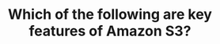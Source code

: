 ---
layout: all-exams
title: "Which of the following are key features of Amazon S3?"
blurb: "The Amazon FAQ, lists unlimited capacity, pay-as-you-go pricing and the ability to store almost any type of file as compelling reasons to use Amazon S3."
quid: 50
---